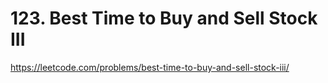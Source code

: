 # 123. Best Time to Buy and Sell Stock III

https://leetcode.com/problems/best-time-to-buy-and-sell-stock-iii/